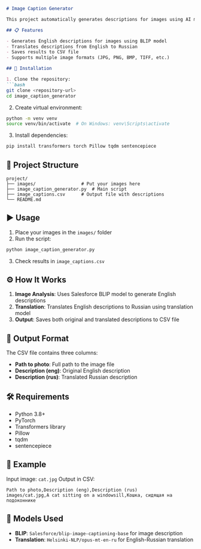 ```markdown
# Image Caption Generator

This project automatically generates descriptions for images using AI models and translates them from English to Russian.

## 📋 Features

- Generates English descriptions for images using BLIP model
- Translates descriptions from English to Russian
- Saves results to CSV file
- Supports multiple image formats (JPG, PNG, BMP, TIFF, etc.)

## 🚀 Installation

1. Clone the repository:
```bash
git clone <repository-url>
cd image_caption_generator
```

2. Create virtual environment:
```bash
python -m venv venv
source venv/bin/activate  # On Windows: venv\Scripts\activate
```

3. Install dependencies:
```bash
pip install transformers torch Pillow tqdm sentencepiece
```

## 📁 Project Structure

```
project/
├── images/                 # Put your images here
├── image_caption_generator.py  # Main script
├── image_captions.csv      # Output file with descriptions
└── README.md
```

## ▶️ Usage

1. Place your images in the `images/` folder
2. Run the script:
```bash
python image_caption_generator.py
```
3. Check results in `image_captions.csv`

## ⚙️ How It Works

1. **Image Analysis**: Uses Salesforce BLIP model to generate English descriptions
2. **Translation**: Translates English descriptions to Russian using translation model
3. **Output**: Saves both original and translated descriptions to CSV file

## 📄 Output Format

The CSV file contains three columns:
- **Path to photo**: Full path to the image file
- **Description (eng)**: Original English description
- **Description (rus)**: Translated Russian description

## 🛠️ Requirements

- Python 3.8+
- PyTorch
- Transformers library
- Pillow
- tqdm
- sentencepiece

## 📝 Example

Input image: `cat.jpg`
Output in CSV:
```
Path to photo,Description (eng),Description (rus)
images/cat.jpg,A cat sitting on a windowsill,Кошка, сидящая на подоконнике
```

## 🤖 Models Used

- **BLIP**: `Salesforce/blip-image-captioning-base` for image description
- **Translation**: `Helsinki-NLP/opus-mt-en-ru` for English-Russian translation
